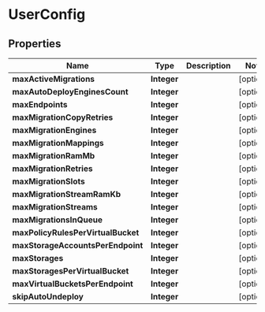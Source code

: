 
# UserConfig

## Properties
Name | Type | Description | Notes
------------ | ------------- | ------------- | -------------
**maxActiveMigrations** | **Integer** |  |  [optional]
**maxAutoDeployEnginesCount** | **Integer** |  |  [optional]
**maxEndpoints** | **Integer** |  |  [optional]
**maxMigrationCopyRetries** | **Integer** |  |  [optional]
**maxMigrationEngines** | **Integer** |  |  [optional]
**maxMigrationMappings** | **Integer** |  |  [optional]
**maxMigrationRamMb** | **Integer** |  |  [optional]
**maxMigrationRetries** | **Integer** |  |  [optional]
**maxMigrationSlots** | **Integer** |  |  [optional]
**maxMigrationStreamRamKb** | **Integer** |  |  [optional]
**maxMigrationStreams** | **Integer** |  |  [optional]
**maxMigrationsInQueue** | **Integer** |  |  [optional]
**maxPolicyRulesPerVirtualBucket** | **Integer** |  |  [optional]
**maxStorageAccountsPerEndpoint** | **Integer** |  |  [optional]
**maxStorages** | **Integer** |  |  [optional]
**maxStoragesPerVirtualBucket** | **Integer** |  |  [optional]
**maxVirtualBucketsPerEndpoint** | **Integer** |  |  [optional]
**skipAutoUndeploy** | **Integer** |  |  [optional]



